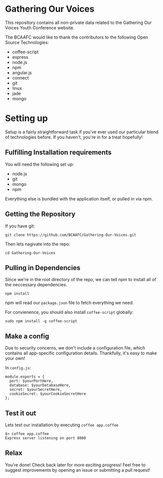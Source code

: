 # Gathering Our Voices
This repository contains all non-private data related to the Gathering Our Voices Youth Conference website.

The BCAAFC would like to thank the contributors to the following Open Source Technologies:
* coffee-script
* express
* node.js
* npm
* angular.js
* connect
* git
* linux
* jade
* mongo

# Setting up
Setup is a fairly straightforward task if you've ever used our particular blend of technologies before. If you haven't, you're in for a treat hopefully!

## Fulfilling Installation requirements
You will need the following set up:
* node.js
* git
* mongo
* npm

Everything else is bundled with the application itself, or pulled in via npm.

## Getting the Repository
If you have git:

    git clone https://github.com/BCAAFC/Gathering-Our-Voices.git

Then lets nagivate into the repo:

    cd Gathering-Our-Voices

## Pulling in Dependencies
Since we're in the root directory of the repo, we can tell npm to install all of the neccessary dependencies.

    npm install

npm will read our `package.json` file to fetch everything we need.

For convienence, you should also install `coffee-script` globally:

    sudo npm install -g coffee-script

## Make a config
Due to security concerns, we don't include a configuration file, which contains all app-specific configuration details.
Thankfully, it's easy to make your own!

In `config.js`:

    module.exports = {
      port: $yourPortHere,
      database: $yourDatabaseHere,
      secret: $yourSecretHere,
      cookieSecret: $yourCookieSecretHere
    };

## Test it out
Lets test our installation by executing `coffee app.coffee`

    $> coffee app.coffee
    Express server listening on port 8080

## Relax
You're done! Check back later for more exciting progress! Feel free to suggest improvements by opening an issue or submitting a pull request!
